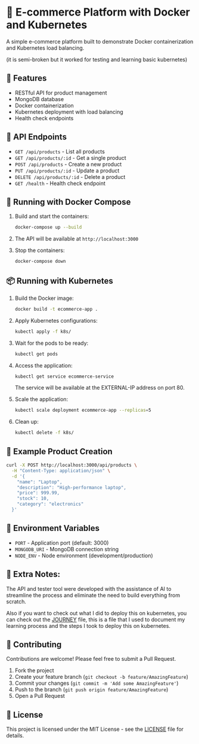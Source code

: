 # 🛒 E-commerce Platform with Docker and Kubernetes

A simple e-commerce platform built to demonstrate Docker containerization and Kubernetes load balancing.

(it is semi-broken but it worked for testing and learning basic kubernetes)

## 🔮 Features

- RESTful API for product management
- MongoDB database
- Docker containerization
- Kubernetes deployment with load balancing
- Health check endpoints

## 🔗 API Endpoints

- `GET /api/products` - List all products
- `GET /api/products/:id` - Get a single product
- `POST /api/products` - Create a new product
- `PUT /api/products/:id` - Update a product
- `DELETE /api/products/:id` - Delete a product
- `GET /health` - Health check endpoint

## 🐳 Running with Docker Compose

1. Build and start the containers:
   ```bash
   docker-compose up --build
   ```

2. The API will be available at `http://localhost:3000`

3. Stop the containers:
   ```bash
   docker-compose down
   ```

## 📦 Running with Kubernetes

1. Build the Docker image:
   ```bash
   docker build -t ecommerce-app .
   ```

2. Apply Kubernetes configurations:
   ```bash
   kubectl apply -f k8s/
   ```

3. Wait for the pods to be ready:
   ```bash
   kubectl get pods
   ```

4. Access the application:
   ```bash
   kubectl get service ecommerce-service
   ```
   The service will be available at the EXTERNAL-IP address on port 80.

5. Scale the application:
   ```bash
   kubectl scale deployment ecommerce-app --replicas=5
   ```

6. Clean up:
   ```bash
   kubectl delete -f k8s/
   ```

## 💾 Example Product Creation

```bash
curl -X POST http://localhost:3000/api/products \
  -H "Content-Type: application/json" \
  -d '{
    "name": "Laptop",
    "description": "High-performance laptop",
    "price": 999.99,
    "stock": 10,
    "category": "electronics"
  }'
```

## 📂 Environment Variables

- `PORT` - Application port (default: 3000)
- `MONGODB_URI` - MongoDB connection string
- `NODE_ENV` - Node environment (development/production)

## 📓 Extra Notes:

The API and tester tool were developed with the assistance of AI to streamline the process and eliminate the need to build everything from scratch.

Also if you want to check out what I did to deploy this on kubernetes, you can check out the [JOURNEY](JOURNEY.md) file, this is a file that I used to document my learning process and the steps I took to deploy this on kubernetes.

## 🤝 Contributing 

Contributions are welcome! Please feel free to submit a Pull Request.

1. Fork the project
2. Create your feature branch (`git checkout -b feature/AmazingFeature`)
3. Commit your changes (`git commit -m 'Add some AmazingFeature'`)
4. Push to the branch (`git push origin feature/AmazingFeature`)
5. Open a Pull Request

## 📝 License 

This project is licensed under the MIT License - see the [LICENSE](./LICENSE) file for details.